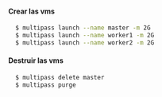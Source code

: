 
#### Crear las vms

```bash
  $ multipass launch --name master -m 2G
  $ multipass launch --name worker1 -m 2G
  $ multipass launch --name worker2 -m 2G
```
#### Destruir las vms

```bash
  $ multipass delete master
  $ multipass purge
```
